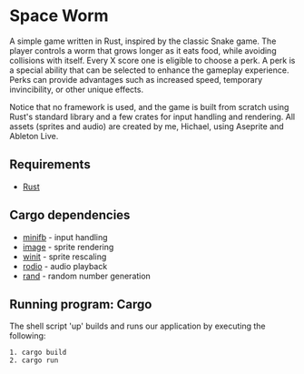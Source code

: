 # Space Worm

A simple game written in Rust, inspired by the classic Snake game. The player controls a worm that grows longer as it eats food, while avoiding collisions with itself.
Every X score one is eligible to choose a perk. A perk is a special ability that can be selected to enhance the gameplay experience. Perks can provide advantages such as increased speed, temporary invincibility, or other unique effects.

Notice that no framework is used, and the game is built from scratch using Rust's standard library and a few crates for input handling and rendering.
All assets (sprites and audio) are created by me, Hichael, using Aseprite and Ableton Live.


## Requirements
* [Rust](https://www.rust-lang.org/tools/install)

## Cargo dependencies

* [minifb](https://crates.io/crates/minifb) - input handling
* [image](https://crates.io/crates/image) - sprite rendering
* [winit](https://docs.rs/winit) - sprite rescaling 
* [rodio](https://crates.io/crates/rodio) - audio playback
* [rand](https://crates.io/crates/rand) - random number generation


## Running program: Cargo

The shell script 'up' builds and runs our application by executing the following:
```
1. cargo build
2. cargo run
```